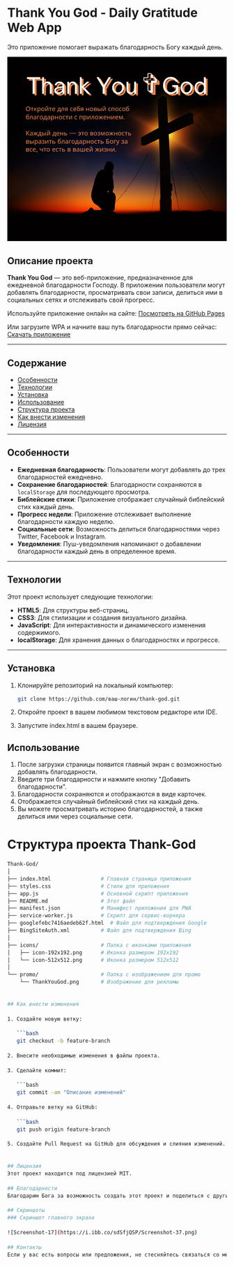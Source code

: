# Thank You God - Daily Gratitude Web App
Это приложение помогает выражать благодарность Богу каждый день.

![Thank You God](promo/ThankYouGod.png)

## Описание проекта

**Thank You God** — это веб-приложение, предназначенное для ежедневной благодарности Господу. В приложении пользователи могут добавлять благодарности, просматривать свои записи, делиться ими в социальных сетях и отслеживать свой прогресс.

Используйте приложение онлайн на сайте: [Посмотреть на GitHub Pages](https://dev-geniy.github.io/Thank-God/)

Или загрузите WPA и начните ваш путь благодарности прямо сейчас: [Скачать приложение](https://dev-geniy.github.io/Thank-God/)

---

## Содержание

- [Особенности](#особенности)
- [Технологии](#технологии)
- [Установка](#установка)
- [Использование](#использование)
- [Структура проекта](#структура-проекта)
- [Как внести изменения](#как-внести-изменения)
- [Лицензия](#лицензия)

---

## Особенности

- **Ежедневная благодарность**: Пользователи могут добавлять до трех благодарностей ежедневно.
- **Сохранение благодарностей**: Благодарности сохраняются в `localStorage` для последующего просмотра.
- **Библейские стихи**: Приложение отображает случайный библейский стих каждый день.
- **Прогресс недели**: Приложение отслеживает выполнение благодарности каждую неделю.
- **Социальные сети**: Возможность делиться благодарностями через Twitter, Facebook и Instagram.
- **Уведомления**: Пуш-уведомления напоминают о добавлении благодарности каждый день в определенное время.
  
---

## Технологии

Этот проект использует следующие технологии:

- **HTML5**: Для структуры веб-страниц.
- **CSS3**: Для стилизации и создания визуального дизайна.
- **JavaScript**: Для интерактивности и динамического изменения содержимого.
- **localStorage**: Для хранения данных о благодарностях и прогрессе.

---

## Установка

1. Клонируйте репозиторий на локальный компьютер:

   ```bash
   git clone https://github.com/ваш-логин/thank-god.git

2. Откройте проект в вашем любимом текстовом редакторе или IDE.
3. Запустите index.html в вашем браузере.

## Использование
1. После загрузки страницы появится главный экран с возможностью добавлять благодарности.
2. Введите три благодарности и нажмите кнопку "Добавить благодарности".
3. Благодарности сохраняются и отображаются в виде карточек.
4. Отображается случайный библейский стих на каждый день.
5. Вы можете просматривать историю благодарностей, а также делиться ими через социальные сети.

# Структура проекта Thank-God

```bash
Thank-God/
│
├── index.html                # Главная страница приложения
├── styles.css                # Стили для приложения
├── app.js                    # Основной скрипт приложения
├── README.md                 # Этот файл
├── manifest.json             # Манифест приложения для PWA
├── service-worker.js         # Скрипт для сервис-воркера
├── googlefebc7416aedeb62f.html  # Файл для подтверждения Google
├── BingSiteAuth.xml          # Файл для подтверждения Bing
│
├── icons/                    # Папка с иконками приложения
│   ├── icon-192x192.png      # Иконка размером 192x192
│   └── icon-512x512.png      # Иконка размером 512x512
│
└── promo/                    # Папка с изображением для промо
    └── ThankYouGod.png       # Изображение для рекламы


## Как внести изменения

1. Создайте новую ветку:

   ```bash
   git checkout -b feature-branch

2. Внесите необходимые изменения в файлы проекта.

3. Сделайте коммит:

   ```bash
   git commit -am "Описание изменений"

4. Отправьте ветку на GitHub:

   ```bash
   git push origin feature-branch

5. Создайте Pull Request на GitHub для обсуждения и слияния изменений.


## Лицензия
Этот проект находится под лицензией MIT.

## Благодарности
Благодарим Бога за возможность создать этот проект и поделиться с другими людьми! Пусть каждый день будет наполнен благодарностью и радостью в Его присутствии.

## Скриншоты
### Скриншот главного экрана

![Screenshot-17](https://i.ibb.co/sdSfjQSP/Screenshot-37.png)

## Контакты
Если у вас есть вопросы или предложения, не стесняйтесь связаться со мной по электронной почте: dev_geniy_partner@protonmail.com

